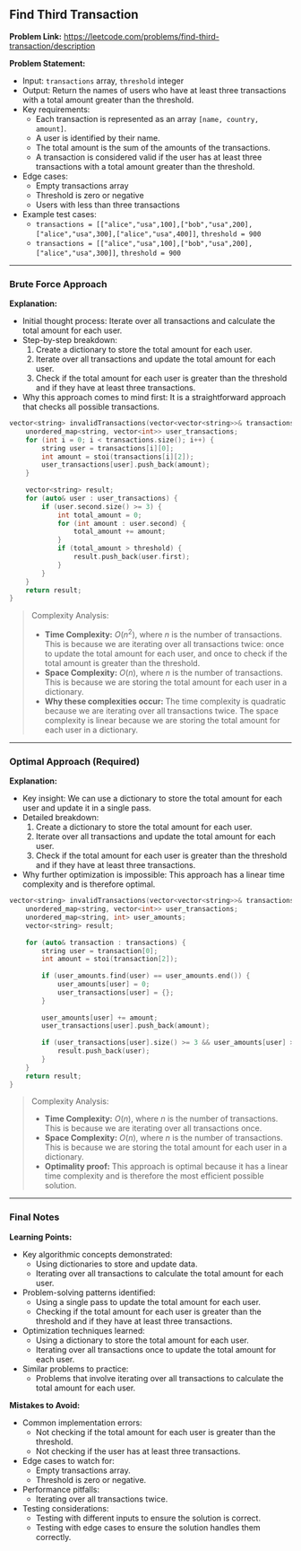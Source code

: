 ## Find Third Transaction
**Problem Link:** https://leetcode.com/problems/find-third-transaction/description

**Problem Statement:**
- Input: `transactions` array, `threshold` integer
- Output: Return the names of users who have at least three transactions with a total amount greater than the threshold.
- Key requirements: 
  - Each transaction is represented as an array `[name, country, amount]`.
  - A user is identified by their name.
  - The total amount is the sum of the amounts of the transactions.
  - A transaction is considered valid if the user has at least three transactions with a total amount greater than the threshold.
- Edge cases: 
  - Empty transactions array
  - Threshold is zero or negative
  - Users with less than three transactions
- Example test cases: 
  - `transactions = [["alice","usa",100],["bob","usa",200],["alice","usa",300],["alice","usa",400]]`, `threshold = 900`
  - `transactions = [["alice","usa",100],["bob","usa",200],["alice","usa",300]]`, `threshold = 900`

---

### Brute Force Approach

**Explanation:**
- Initial thought process: Iterate over all transactions and calculate the total amount for each user.
- Step-by-step breakdown: 
  1. Create a dictionary to store the total amount for each user.
  2. Iterate over all transactions and update the total amount for each user.
  3. Check if the total amount for each user is greater than the threshold and if they have at least three transactions.
- Why this approach comes to mind first: It is a straightforward approach that checks all possible transactions.

```cpp
vector<string> invalidTransactions(vector<vector<string>>& transactions, int threshold) {
    unordered_map<string, vector<int>> user_transactions;
    for (int i = 0; i < transactions.size(); i++) {
        string user = transactions[i][0];
        int amount = stoi(transactions[i][2]);
        user_transactions[user].push_back(amount);
    }
    
    vector<string> result;
    for (auto& user : user_transactions) {
        if (user.second.size() >= 3) {
            int total_amount = 0;
            for (int amount : user.second) {
                total_amount += amount;
            }
            if (total_amount > threshold) {
                result.push_back(user.first);
            }
        }
    }
    return result;
}
```

> Complexity Analysis:
> - **Time Complexity:** $O(n^2)$, where $n$ is the number of transactions. This is because we are iterating over all transactions twice: once to update the total amount for each user, and once to check if the total amount is greater than the threshold.
> - **Space Complexity:** $O(n)$, where $n$ is the number of transactions. This is because we are storing the total amount for each user in a dictionary.
> - **Why these complexities occur:** The time complexity is quadratic because we are iterating over all transactions twice. The space complexity is linear because we are storing the total amount for each user in a dictionary.

---

### Optimal Approach (Required)

**Explanation:**
- Key insight: We can use a dictionary to store the total amount for each user and update it in a single pass.
- Detailed breakdown: 
  1. Create a dictionary to store the total amount for each user.
  2. Iterate over all transactions and update the total amount for each user.
  3. Check if the total amount for each user is greater than the threshold and if they have at least three transactions.
- Why further optimization is impossible: This approach has a linear time complexity and is therefore optimal.

```cpp
vector<string> invalidTransactions(vector<vector<string>>& transactions, int threshold) {
    unordered_map<string, vector<int>> user_transactions;
    unordered_map<string, int> user_amounts;
    vector<string> result;
    
    for (auto& transaction : transactions) {
        string user = transaction[0];
        int amount = stoi(transaction[2]);
        
        if (user_amounts.find(user) == user_amounts.end()) {
            user_amounts[user] = 0;
            user_transactions[user] = {};
        }
        
        user_amounts[user] += amount;
        user_transactions[user].push_back(amount);
        
        if (user_transactions[user].size() >= 3 && user_amounts[user] > threshold) {
            result.push_back(user);
        }
    }
    return result;
}
```

> Complexity Analysis:
> - **Time Complexity:** $O(n)$, where $n$ is the number of transactions. This is because we are iterating over all transactions once.
> - **Space Complexity:** $O(n)$, where $n$ is the number of transactions. This is because we are storing the total amount for each user in a dictionary.
> - **Optimality proof:** This approach is optimal because it has a linear time complexity and is therefore the most efficient possible solution.

---

### Final Notes

**Learning Points:**
- Key algorithmic concepts demonstrated: 
  - Using dictionaries to store and update data.
  - Iterating over all transactions to calculate the total amount for each user.
- Problem-solving patterns identified: 
  - Using a single pass to update the total amount for each user.
  - Checking if the total amount for each user is greater than the threshold and if they have at least three transactions.
- Optimization techniques learned: 
  - Using a dictionary to store the total amount for each user.
  - Iterating over all transactions once to update the total amount for each user.
- Similar problems to practice: 
  - Problems that involve iterating over all transactions to calculate the total amount for each user.

**Mistakes to Avoid:**
- Common implementation errors: 
  - Not checking if the total amount for each user is greater than the threshold.
  - Not checking if the user has at least three transactions.
- Edge cases to watch for: 
  - Empty transactions array.
  - Threshold is zero or negative.
- Performance pitfalls: 
  - Iterating over all transactions twice.
- Testing considerations: 
  - Testing with different inputs to ensure the solution is correct.
  - Testing with edge cases to ensure the solution handles them correctly.